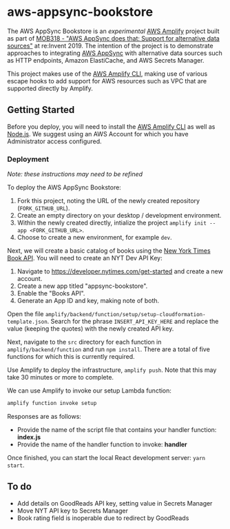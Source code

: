 # aws-appsync-bookstore

The AWS AppSync Bookstore is an _experimental_ [AWS Amplify](https://aws.amazon.com/amplify/) project built as part of [MOB318 - "AWS AppSync does that: Support for alternative data sources"](https://d1.awsstatic.com/events/reinvent/2019/REPEAT_2_AWS_AppSync_does_that_Support_for_alternative_data_sources_MOB318-R2.pdf) at re:Invent 2019. The intention of the project is to demonstrate approaches to integrating [AWS AppSync](https://aws.amazon.com/appsync/) with alternative data sources such as HTTP endpoints, Amazon ElastiCache, and AWS Secrets Manager.

This project makes use of the [AWS Amplify CLI](https://github.com/aws-amplify/amplify-cli), making use of various escape hooks to add support for AWS resources such as VPC that are supported directly by Amplify.

## Getting Started

Before you deploy, you will need to install the [AWS Amplify CLI](https://github.com/aws-amplify/amplify-cli) as well as [Node.js](https://nodejs.org/en/download/). We suggest using an AWS Account for which you have Administrator access configured.

### Deployment

*Note: these instructions may need to be refined*

To deploy the AWS AppSync Bookstore:

1. Fork this project, noting the URL of the newly created repository (`FORK_GITHUB_URL`).
2. Create an empty directory on your desktop / development environment.
3. Within the newly created directly, intialize the project `amplify init --app <FORK_GITHUB_URL>`.
4. Choose to create a new environment, for example `dev`.

Next, we will create a basic catalog of books using the [New York Times Book API](https://developer.nytimes.com/docs/books-product/1/overview). You will need to create an NYT Dev API Key:

1. Navigate to https://developer.nytimes.com/get-started and create a new account.
2. Create a new app titled "appsync-bookstore".
3. Enable the "Books API".
4. Generate an App ID and key, making note of both.

Open the file `amplify/backend/function/setup/setup-cloudformation-template.json`. Search for the phrase `INSERT_API_KEY_HERE` and replace the value (keeping the quotes) with the newly created API key.

Next, navigate to the `src` directory for each function in `amplify/backend/function` and run `npm install`. There are a total of five functions for which this is currently required.

Use Amplify to deploy the infrastructure, `amplify push`. Note that this may take 30 minutes or more to complete.

We can use Amplify to invoke our setup Lambda function: 

``` bash
amplify function invoke setup
```

Responses are as follows:

* Provide the name of the script file that contains your handler function: **index.js**
* Provide the name of the handler function to invoke: **handler**

Once finished, you can start the local React development server: `yarn start`.



## To do

* Add details on GoodReads API key, setting value in Secrets Manager
* Move NYT API key to Secrets Manager
* Book rating field is inoperable due to redirect by GoodReads
